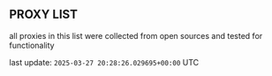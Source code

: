 ## PROXY LIST

all proxies in this list were collected from open sources and tested for functionality

last update: `2025-03-27 20:28:26.029695+00:00` UTC